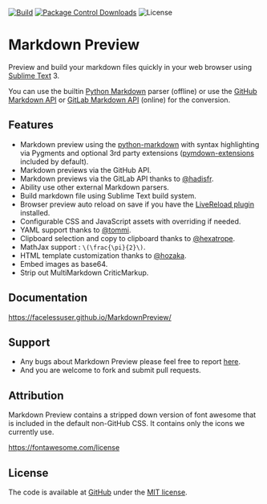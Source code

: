 [![Build][github-ci-image]][github-ci-link]
[![Package Control Downloads][pc-image]][pc-link]
![License][license-image]

# Markdown Preview

Preview and build your markdown files quickly in your web browser using [Sublime Text](https://www.sublimetext.com/) 3.

You can use the builtin [Python Markdown][pymd] parser (offline) or use the [GitHub Markdown API][gfm-api] or
[GitLab Markdown API][glfm-api] (online) for the conversion.

## Features

- Markdown preview using the [python-markdown][pymd] with syntax highlighting via Pygments and optional 3rd party
  extensions ([pymdown-extensions][pymdownx-docs] included by default).
- Markdown previews via the GitHub API.
- Markdown previews via the GitLab API thanks to [@hadisfr][hadisfr].
- Ability use other external Markdown parsers.
- Build markdown file using Sublime Text build system.
- Browser preview auto reload on save if you have the [LiveReload plugin][live-reload] installed.
- Configurable CSS and JavaScript assets with overriding if needed.
- YAML support thanks to [@tommi][tommi].
- Clipboard selection and copy to clipboard thanks to [@hexatrope][hexatrope].
- MathJax support : `\(\frac{\pi}{2}\)`.
- HTML template customization thanks to [@hozaka][hozaka].
- Embed images as base64.
- Strip out MultiMarkdown CriticMarkup.

## Documentation

https://facelessuser.github.io/MarkdownPreview/

## Support

- Any bugs about Markdown Preview please feel free to report [here][issue].
- And you are welcome to fork and submit pull requests.

## Attribution

Markdown Preview contains a stripped down version of font awesome that is included in the default non-GitHub CSS. It
contains only the icons we currently use.

https://fontawesome.com/license

## License

The code is available at [GitHub][home] under the [MIT license][license].

[bps10]: https://github.com/bps10
[gfm-api]: https://developer.github.com/v3/markdown/
[glfm-api]: https://docs.gitlab.com/ee/api/markdown.html
[hexatrope]: https://github.com/hexatrope
[home]: https://github.com/revolunet/sublimetext-markdown-preview
[hozaka]: https://github.com/hozaka
[hadisfr]: https://github.com/hadisfr
[issue]: https://github.com/facelessuser/MarkdownPreview/issues
[license]: http://revolunet.mit-license.org
[live-reload]: https://packagecontrol.io/packages/LiveReload
[pymd]: https://github.com/Python-Markdown/markdown
[pymdownx-docs]: http://facelessuser.github.io/pymdown-extensions/usage_notes/
[tommi]: https://github.com/tommi
[github-ci-image]: https://github.com/facelessuser/MarkdownPreview/workflows/build/badge.svg
[github-ci-link]: https://github.com/facelessuser/MarkdownPreview/actions?workflow=build
[pc-image]: https://img.shields.io/packagecontrol/dt/MarkdownPreview.svg?logo=sublime%20text&logoColor=cccccc
[pc-link]: https://packagecontrol.io/packages/MarkdownPreview
[license-image]: https://img.shields.io/badge/license-MIT-blue.svg
